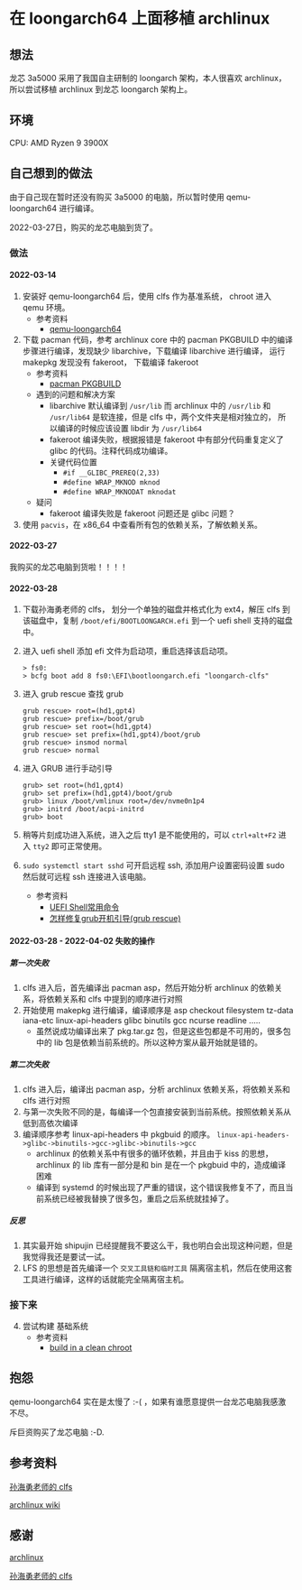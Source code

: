 # 在 loongarch64 上面移植 archlinux

## 想法

龙芯 3a5000 采用了我国自主研制的 loongarch 架构，本人很喜欢 archlinux，所以尝试移植 archlinux 到龙芯 loongarch 架构上。

## 环境

CPU: AMD Ryzen 9 3900X

## 自己想到的做法

由于自己现在暂时还没有购买 3a5000 的电脑，所以暂时使用 qemu-loongarch64 进行编译。

2022-03-27日，购买的龙芯电脑到货了。

### 做法

#### 2022-03-14

1. 安装好 qemu-loongarch64 后，使用 clfs 作为基准系统， chroot 进入 qemu 环境。
    * 参考资料
        * [qemu-loongarch64](https://github.com/sunhaiyong1978/CLFS-for-LoongArch/blob/main/Qemu_For_LoongArch64.md)
2. 下载 pacman 代码，参考 archlinux core 中的 pacman PKGBUILD 中的编译步骤进行编译，发现缺少 libarchive，下载编译 libarchive 进行编译，
  运行 makepkg 发现没有 fakeroot， 下载编译 fakeroot
    * 参考资料
        * [pacman PKGBUILD](https://github.com/archlinux/svntogit-packages/blob/master/pacman/trunk/PKGBUILD)
    * 遇到的问题和解决方案
        * libarchive 默认编译到 `/usr/lib` 而 archlinux 中的 `/usr/lib` 和 `/usr/lib64` 是软连接，但是 clfs 中，两个文件夹是相对独立的，
        所以编译的时候应该设置 libdir 为 `/usr/lib64`
        * fakeroot 编译失败，根据报错是 fakeroot 中有部分代码重复定义了 glibc 的代码。注释代码成功编译。
        * 关键代码位置
            * `#if __GLIBC_PREREQ(2,33)`
            * `#define WRAP_MKNOD mknod`
            * `#define WRAP_MKNODAT mknodat`
    * 疑问
        * fakeroot 编译失败是 fakeroot 问题还是 glibc 问题？
3. 使用 `pacvis`，在 x86_64 中查看所有包的依赖关系，了解依赖关系。

#### 2022-03-27

我购买的龙芯电脑到货啦！！！！

#### 2022-03-28

1. 下载孙海勇老师的 clfs， 划分一个单独的磁盘并格式化为 ext4，解压 clfs 到该磁盘中，复制 `/boot/efi/BOOTLOONGARCH.efi` 到一个 uefi shell 支持的磁盘中。
2. 进入 uefi shell 添加 efi 文件为启动项，重启选择该启动项。
    ```UEFI
    > fs0:
    > bcfg boot add 8 fs0:\EFI\bootloongarch.efi "loongarch-clfs"
    ```
3. 进入 grub rescue 查找 grub
    ```grub rescue
    grub rescue> root=(hd1,gpt4)
    grub rescue> prefix=/boot/grub
    grub rescue> set root=(hd1,gpt4)
    grub rescue> set prefix=(hd1,gpt4)/boot/grub
    grub rescue> insmod normal
    grub rescue> normal
    ```
4. 进入 GRUB 进行手动引导
    ```grub
    grub> set root=(hd1,gpt4)
    grub> set prefix=(hd1,gpt4)/boot/grub
    grub> linux /boot/vmlinux root=/dev/nvme0n1p4
    grub> initrd /boot/acpi-initrd
    grub> boot
    ```
5. 稍等片刻成功进入系统，进入之后 tty1 是不能使用的，可以 `ctrl+alt+F2` 进入 `tty2` 即可正常使用。
6. `sudo systemctl start sshd` 可开启远程 ssh, 添加用户设置密码设置 sudo 然后就可远程 ssh 连接进入该电脑。

    * 参考资料
        * [UEFI Shell常用命令](http://lixingcong.github.io/2018/06/12/uefi-shell/)
        * [怎样修复grub开机引导(grub rescue)](https://blog.csdn.net/seaship/article/details/96427401)

#### 2022-03-28 - 2022-04-02 失败的操作

##### 第一次失败

1. clfs 进入后，首先编译出 pacman asp，然后开始分析 archlinux 的依赖关系，将依赖关系和 clfs 中提到的顺序进行对照
2. 开始使用 makepkg 进行编译，编译顺序是 asp checkout filesystem tz-data iana-etc linux-api-headers glibc binutils gcc ncurse readline .....
    * 虽然说成功编译出来了 pkg.tar.gz 包，但是这些包都是不可用的，很多包中的 lib 包是依赖当前系统的。所以这种方案从最开始就是错的。

##### 第二次失败

1. clfs 进入后，编译出 pacman asp，分析 archlinux 依赖关系，将依赖关系和 clfs 进行对照
2. 与第一次失败不同的是，每编译一个包直接安装到当前系统。按照依赖关系从低到高依次编译
3. 编译顺序参考 linux-api-headers 中 pkgbuid 的顺序。 `linux-api-headers->glibc->binutils->gcc->glibc->binutils->gcc`
    * archlinux 的依赖关系中有很多的循环依赖，并且由于 kiss 的思想，archlinux 的 lib 库有一部分是和 bin 是在一个 pkgbuid 中的，造成编译困难
    * 编译到 systemd 的时候出现了严重的错误，这个错误我修复不了，而且当前系统已经被我替换了很多包，重启之后系统就挂掉了。

##### 反思

1. 其实最开始 shipujin 已经提醒我不要这么干，我也明白会出现这种问题，但是我觉得我还是要试一试。
2. LFS 的思想是首先编译一个 `交叉工具链和临时工具` 隔离宿主机，然后在使用这套工具进行编译，这样的话就能完全隔离宿主机。

### 接下来

4. 尝试构建 基础系统
    * 参考资料
        * [build in a clean chroot](https://wiki.archlinux.org/title/DeveloperWiki:Building_in_a_clean_chroot)



## 抱怨

qemu-loongarch64 实在是太慢了 :-( ，如果有谁愿意提供一台龙芯电脑我感激不尽。

斥巨资购买了龙芯电脑 :-D.

## 参考资料

[孙海勇老师的 clfs](https://github.com/sunhaiyong1978/CLFS-for-LoongArch)

[archlinux wiki](https://wiki.archlinux.org/)

## 感谢

[archlinux](https://www.archlinux.org/)

[孙海勇老师的 clfs](https://github.com/sunhaiyong1978/CLFS-for-LoongArch)
